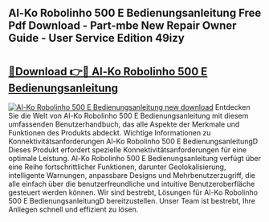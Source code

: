 ## Al-Ko Robolinho 500 E Bedienungsanleitung Free Pdf Download - Part-mbe New Repair Owner Guide - User Service Edition 49izy

# <h2><a href="http://df1on4g.blite.top/?on=Al-Ko+Robolinho+500+E+Bedienungsanleitung">🔗Download 👉🔴 Al-Ko Robolinho 500 E Bedienungsanleitung</a></h2>

[![Al-Ko Robolinho 500 E Bedienungsanleitung new download](https://i.imgur.com/lujVjoI.png)](http://df1on4g.blite.top/?on=Al-Ko+Robolinho+500+E+Bedienungsanleitung)
Entdecken Sie die Welt von Al-Ko Robolinho 500 E Bedienungsanleitung mit diesem umfassenden Benutzerhandbuch, das alle Aspekte der Merkmale und Funktionen des Produkts abdeckt. Wichtige Informationen zu Konnektivitätsanforderungen Al-Ko Robolinho 500 E BedienungsanleitungD Dieses Produkt erfordert spezielle Konnektivitätsanforderungen für eine optimale Leistung. Al-Ko Robolinho 500 E Bedienungsanleitung verfügt über eine Reihe fortschrittlicher Funktionen, darunter Geolokalisierung, intelligente Warnungen, anpassbare Designs und Mehrbenutzerzugriff, die alle einfach über die benutzerfreundliche und intuitive Benutzeroberfläche gesteuert werden können. Wir sind bestrebt, Lösungen für Al-Ko Robolinho 500 E BedienungsanleitungD bereitzustellen. Unser Team ist bestrebt, Ihre Anliegen schnell und effizient zu lösen.
